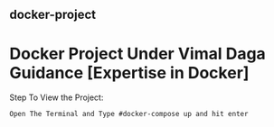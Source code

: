 ## docker-project
# Docker Project Under Vimal Daga Guidance [Expertise in Docker]

Step To View the Project:
```
Open The Terminal and Type #docker-compose up and hit enter
```

